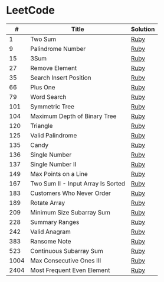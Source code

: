 # LeetCode

| # | Title | Solution |
|---| ----- | -------- |
|    1 | Two Sum                            | [Ruby](./ruby_solutions/1_two_sum.rb) |
|    9 | Palindrome Number                  | [Ruby](./ruby_solutions/9_palindrome_number.rb) |
|   15 | 3Sum                               | [Ruby](./ruby_solutions/15_3sum.rb) |
|   27 | Remove Element                     | [Ruby](./ruby_solutions/27_remove_element.rb) |
|   35 | Search Insert Position             | [Ruby](./ruby_solutions/35_search_insert_position.rb) |
|   66 | Plus One                           | [Ruby](./ruby_solutions/66_plus_one.rb) |
|   79 | Word Search                        | [Ruby](./ruby_solutions/79_word_search.rb) |
|  101 | Symmetric Tree                     | [Ruby](./ruby_solutions/101_symmetric_tree.rb) |
|  104 | Maximum Depth of Binary Tree       | [Ruby](./ruby_solutions/104_maximum_depth_of_binary_tree.rb) |
|  120 | Triangle                           | [Ruby](./ruby_solutions/120_triangle.rb) |
|  125 | Valid Palindrome                   | [Ruby](./ruby_solutions/125_valid_palindrome.rb) |
|  135 | Candy                              | [Ruby](./ruby_solutions/135_candy.rb) |
|  136 | Single Number                      | [Ruby](./ruby_solutions/136_single_number.rb) |
|  137 | Single Number II                   | [Ruby](./ruby_solutions/137_single_number_ii.rb) |
|  149 | Max Points on a Line               | [Ruby](./ruby_solutions/149_max_points_on_a_line.rb) |
|  167 | Two Sum II - Input Array Is Sorted | [Ruby](./ruby_solutions/167_two_sum_ii.rb) |
|  183 | Customers Who Never Order          | [Ruby](./ruby_solutions/183_customers_who_never_order.rb) |
|  189 | Rotate Array                       | [Ruby](./ruby_solutions/189_rotate_array.rb) |
|  209 | Minimum Size Subarray Sum          | [Ruby](./ruby_solutions/209_minimum_size_subarray_sum.rb) |
|  228 | Summary Ranges                     | [Ruby](./ruby_solutions/228_summary_ranges.rb) |
|  242 | Valid Anagram                      | [Ruby](./ruby_solutions/242_valid_anagram.rb) |
|  383 | Ransome Note                       | [Ruby](./ruby_solutions/383_ransom_note.rb) |
|  523 | Continuous Subarray Sum            | [Ruby](./ruby_solutions/523_continuous_subarray_sum.rb) |
| 1004 | Max Consecutive Ones III           | [Ruby](./ruby_solutions/1004_max_consecutive_ones_iii.rb) |
| 2404 | Most Frequent Even Element         | [Ruby](./ruby_solutions/2404_most_frequent_even_element.rb) |